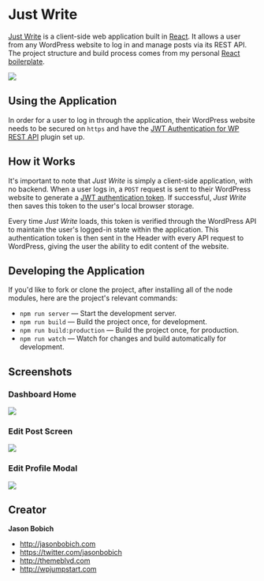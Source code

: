 # Just Write

[Just Write](https://justwrite.app) is a client-side web application built in [React](https://reactjs.org/). It allows a user from any WordPress website to log in and manage posts via its REST API. The project structure and build process comes from my personal [React boilerplate](https://github.com/themeblvd/react-boilerplate).

![](https://raw.githubusercontent.com/themeblvd/justwrite/master/screenshot-1.png)

## Using the Application

In order for a user to log in through the application, their WordPress website needs to be secured on `https` and have the [JWT Authentication for WP REST API](https://wordpress.org/plugins/jwt-authentication-for-wp-rest-api/) plugin set up.

## How it Works

It's important to note that *Just Write* is simply a client-side application, with no backend. When a user logs in, a `POST` request is sent to their WordPress website to generate a [JWT authentication token](https://jwt.io/). If successful, *Just Write* then saves this token to the user's local browser storage.

Every time *Just Write* loads, this token is verified through the WordPress API to maintain the user's logged-in state within the application. This authentication token is then sent in the Header with every API request to WordPress, giving the user the ability to edit content of the website.

## Developing the Application

If you'd like to fork or clone the project, after installing all of the node modules, here are the project's relevant commands:

* `npm run server` &mdash; Start the development server.
* `npm run build` &mdash; Build the project once, for development.
* `npm run build:production` &mdash; Build the project once, for production.
* `npm run watch` &mdash; Watch for changes and build automatically for development.

## Screenshots

### Dashboard Home

![](https://raw.githubusercontent.com/themeblvd/justwrite/master/screenshot-2.png)

### Edit Post Screen

![](https://raw.githubusercontent.com/themeblvd/justwrite/master/screenshot-3.png)

### Edit Profile Modal

![](https://raw.githubusercontent.com/themeblvd/justwrite/master/screenshot-4.png)

## Creator

**Jason Bobich**

* <http://jasonbobich.com>
* <https://twitter.com/jasonbobich>
* <http://themeblvd.com>
* <http://wpjumpstart.com>

